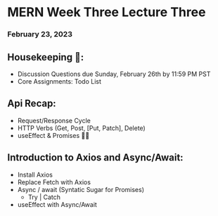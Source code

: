 # MERN Week Three Lecture Three
### February 23, 2023

## Housekeeping 🧹:
- Discussion Questions due Sunday, February 26th by 11:59 PM PST
- Core Assignments: Todo List


## Api Recap:
- Request/Response Cycle
- HTTP Verbs (Get, Post, [Put, Patch], Delete)
- useEffect & Promises 🤞🏽

## Introduction to Axios and Async/Await:
- Install Axios
- Replace Fetch with Axios
- Async / await (Syntatic Sugar for Promises)
    - Try | Catch
- useEffect with Async/Await

